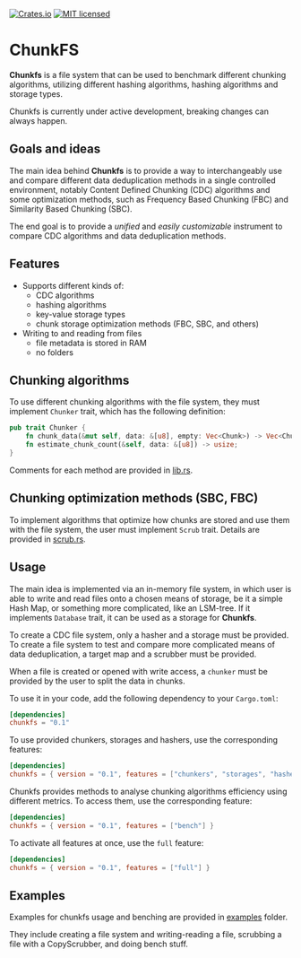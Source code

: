 [![Crates.io][crates-badge]][crates-url]
[![MIT licensed][mit-badge]][mit-url]

[crates-badge]: https://img.shields.io/crates/v/chunkfs.svg
[crates-url]: https://crates.io/crates/chunkfs
[mit-badge]: https://img.shields.io/badge/license-MIT-blue.svg
[mit-url]: https://github.com/Piletskii-Oleg/chunkfs/blob/main/LICENSE

# ChunkFS

**Chunkfs** is a file system that can be used to benchmark different chunking algorithms, utilizing different hashing
algorithms, hashing algorithms and storage types.

Chunkfs is currently under active development, breaking changes can always happen.

## Goals and ideas

The main idea behind **Chunkfs** is to provide a way to interchangeably use and compare different
data deduplication methods in a single controlled environment, notably Content Defined Chunking (CDC) algorithms and
some optimization methods,
such as Frequency Based Chunking (FBC) and Similarity Based Chunking (SBC).

The end goal is to provide a *unified* and *easily customizable* instrument to compare CDC algorithms and data
deduplication methods.

## Features

- Supports different kinds of:
    - CDC algorithms
    - hashing algorithms
    - key-value storage types
    - chunk storage optimization methods (FBC, SBC, and others)
- Writing to and reading from files
    - file metadata is stored in RAM
    - no folders

## Chunking algorithms

To use different chunking algorithms with the file system, they must implement ``Chunker`` trait, which has the
following definition:

```rust
pub trait Chunker {
    fn chunk_data(&mut self, data: &[u8], empty: Vec<Chunk>) -> Vec<Chunk>;
    fn estimate_chunk_count(&self, data: &[u8]) -> usize;
}
```

Comments for each method are provided in [lib.rs](src/lib.rs).

## Chunking optimization methods (SBC, FBC)

To implement algorithms that optimize how chunks are stored and use them with the file system, 
the user must implement ``Scrub`` trait. 
Details are provided in [scrub.rs](src/system/scrub.rs).

## Usage

The main idea is implemented via an in-memory file system, in which user is able to write and read files onto a chosen means of storage,
be it a simple Hash Map, or something more complicated, like an LSM-tree. If it implements `Database` trait,
it can be used as a storage for **Chunkfs**.

To create a CDC file system, only a hasher and a storage must be provided.
To create a file system to test and compare more complicated means of data deduplication, a target map and a scrubber
must be provided.

When a file is created or opened with write access, a `chunker` must be provided by the user to split the
data in chunks.

To use it in your code, add the following dependency to your `Cargo.toml`:

```toml
[dependencies]
chunkfs = "0.1"
```

To use provided chunkers, storages and hashers, use the corresponding features:

```toml
[dependencies]
chunkfs = { version = "0.1", features = ["chunkers", "storages", "hashers"] }
```

Chunkfs provides methods to analyse chunking algorithms efficiency using different metrics. 
To access them, use the corresponding feature:
```toml
[dependencies]
chunkfs = { version = "0.1", features = ["bench"] }
```

To activate all features at once, use the `full` feature:
```toml
[dependencies]
chunkfs = { version = "0.1", features = ["full"] }
```

## Examples

Examples for chunkfs usage and benching are provided in [examples](examples) folder.

They include creating a file system and writing-reading a file, 
scrubbing a file with a CopyScrubber, and doing bench stuff.